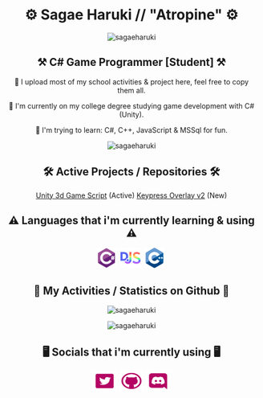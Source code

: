 <h1 align = "center">⚙️  Sagae Haruki // "Atropine" ⚙️</h1>
<p align = "center"><img src = "https://lanyard-profile-readme.vercel.app/api/817577444805836831?idleMessage=" alt="sagaeharuki"/></p>   
<h2 align = "center">⚒ C# Game Programmer [Student] ⚒</h2>

<div align = "center">
  
🔔 I upload most of my school activities & project here, feel free to copy them all.
  
🔭 I'm currently on my college degree studying game development with C# (Unity).
  
🌱 I'm trying to learn: C#, C++, JavaScript & MSSql for fun.

<img src="https://komarev.com/ghpvc/?username=sagaeharuki&label=Profile%20views&color=0902d1&style=flat" alt="sagaeharuki" />
</div>

<h2 align = "center">🛠  Active Projects / Repositories  🛠</h2>
<div align = "center">
  
[Unity 3d Game Script](https://github.com/SagaeHaruki/SGameScripts) (Active)
[Keypress Overlay v2](https://github.com/SagaeHaruki/KeypressOverlayV2) (New)

</div>

<h2 align = "center">⚠️ Languages that i'm currently learning & using ⚠️</h2>

<div align= "center" id="badges">
  <img src = "https://github.com/devicons/devicon/blob/master/icons/csharp/csharp-original.svg" title="CSharp" width="40" height="40"/>&nbsp;
  <img src = "https://github.com/devicons/devicon/blob/master/icons/discordjs/discordjs-original.svg" title="DiscordJS" width="40" height="40"/>&nbsp;
  <img src = "https://github.com/devicons/devicon/blob/master/icons/cplusplus/cplusplus-original.svg" title="CPlusPlus" width="40" height="40"/>&nbsp;
</div>

<h2 align = "center">📌 My Activities / Statistics on Github 📌</h2>

<div align= "center" id = "badges">
  <p align "center"><img src = "https://github-readme-stats.vercel.app/api?username=sagaeharuki&show_icons=true&locale=en&theme=gruvbox" alt="sagaeharuki"/></p>
  <p align "center"><img src = "https://github-readme-stats.vercel.app/api/top-langs?username=sagaeharuki&show_icons=true&locale=en&layout=compact&theme=gruvbox" alt="sagaeharuki" /></p>
</div>

<h2 align="center">🖥 Socials that i'm currently using 🖥</h2>
<p align="center">
<a href="https://twitter.com/harukiisagae_" target = "blank"><img src="https://github.com/SagaeHaruki/Images/blob/main/twitter.svg" title="Twitter" width="50" height="40"/></a>
<a href="https://github.com/SagaeHaruki" target = "blank"><img src = "https://github.com/SagaeHaruki/Images/blob/main/github-original.svg" title="Github" width="50" height="40"/></a>
<a href="https://discord.com/users/817577444805836831" target = "blank"><img src = "https://github.com/SagaeHaruki/Images/blob/main/discord_icon.svg" title="Discord" width="50" height="40"/></a>
</p>
